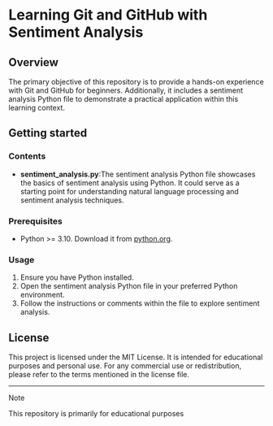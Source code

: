 # Learning Git and GitHub with Sentiment Analysis

## Overview
The primary objective of this repository is to provide a hands-on experience with Git and GitHub for beginners. Additionally, it includes a sentiment analysis Python
file to demonstrate a practical application within this learning context.

## Getting started
### Contents
- **sentiment_analysis.py**:The sentiment analysis Python file showcases the basics of sentiment analysis using Python. It could serve as a starting point for understanding natural language processing and sentiment analysis techniques.

### Prerequisites
- Python >= 3.10. Download it from [python.org](https://www.python.org/downloads/).

### Usage
1. Ensure you have Python installed.
2. Open the sentiment analysis Python file in your preferred Python environment.
3. Follow the instructions or comments within the file to explore sentiment analysis.

## License 
This project is licensed under the MIT License. It is intended for educational purposes and personal use. For any commercial use or redistribution, please refer to the terms mentioned in the license file.

---

> [!Note]
>  This repository is primarily for educational purposes

